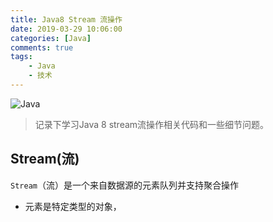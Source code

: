 ```yaml
---
title: Java8 Stream 流操作
date: 2019-03-29 10:06:00
categories: [Java]
comments: true
tags:
	- Java
	- 技术
---
```

![Java](/images/java.jpg)

>记录下学习Java 8 stream流操作相关代码和一些细节问题。

## Stream(流)
`Stream`（流）是一个来自数据源的元素队列并支持聚合操作
- 元素是特定类型的对象，